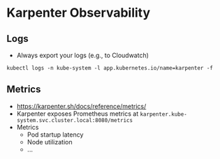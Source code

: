 # Karpenter Observability

## Logs

- Always export your logs (e.g., to Cloudwatch)

```shell
kubectl logs -n kube-system -l app.kubernetes.io/name=karpenter -f
```

## Metrics

- <https://karpenter.sh/docs/reference/metrics/>
- Karpenter exposes Prometheus metrics at `karpenter.kube-system.svc.cluster.local:8080/metrics`
- Metrics
  - Pod startup latency
  - Node utilization
  - ...
